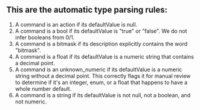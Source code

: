 ## This are the automatic type parsing rules:

1. A command is an action if its defaultValue is null.
1. A command is a bool if its defaultValue is "true" or "false". We do not infer booleans from 0/1.
1. A command is a bitmask if its description explicitly contains the word "bitmask".
1. A command is a float if its defaultValue is a numeric string that contains a decimal point.
1. A command is an unknown_numeric if its defaultValue is a numeric string without a decimal point. This correctly flags it for manual review to determine if it's an integer, enum, or a float that happens to have a whole number default.
1. A command is a string if its defaultValue is not null, not a boolean, and not numeric.